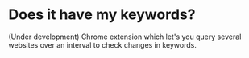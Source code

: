 # Does it have my keywords? 

(Under development) Chrome extension which let's you query several websites over an interval to check changes in keywords.
